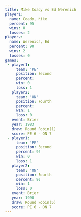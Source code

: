 ```yaml
---
title: Mike Coady vs Ed Werenich
player1:            
  name: Coady, Mike 
  percent: 95       
  wins: 0           
  losses: 2         
player2:            
  name: Werenich, Ed
  percent: 90       
  wins: 2           
  losses: 0         
games:
 - player1:          
     team: 'PE'      
     position: Second
     percent:        
     win: 0          
     loss: 1         
   player2:          
     team: 'ON'      
     position: Fourth
     percent:        
     win: 1          
     loss: 0         
   event: Brier        
   year: 1983          
   draw: Round Robin(1)
   score: PE 6 - ON 7  
 - player1:          
     team: 'PE'      
     position: Second
     percent: 95     
     win: 0          
     loss: 1         
   player2:          
     team: 'ON'      
     position: Fourth
     percent: 90     
     win: 1          
     loss: 0         
   event: Brier        
   year: 1990          
   draw: Round Robin(5)
   score: PE 6 - ON 7  
---
```

